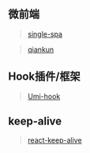## 微前端
> [single-spa](https://single-spa.js.org/docs/getting-started-overview/)

> [qiankun](https://qiankun.umijs.org/zh)

## Hook插件/框架
> [Umi-hook](https://hooks.umijs.org/zh-CN)

## keep-alive
> [react-keep-alive](https://github.com/StructureBuilder/react-keep-alive/blob/master/README.zh-CN.md)